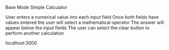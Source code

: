 Base Mode Simple Calculator

User enters a numerical value into each input field
Once both fields have values entered the user will select a mathematical operator
The answer will appear below the input fields
The user can select the clear button to perform another calculation

localhost:3000
